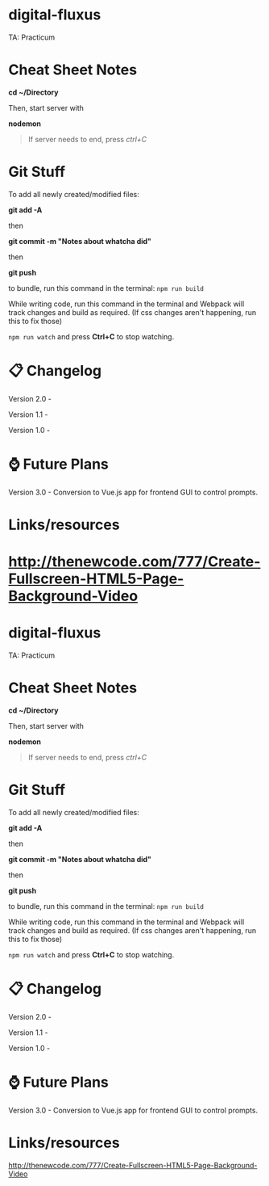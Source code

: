 
# digital-fluxus
TA: Practicum

# Cheat Sheet Notes

**cd ~/Directory**

Then, start server with

**nodemon**

> If server needs to end, press *ctrl+C*

# Git Stuff

To add all newly created/modified files:

**git add -A**

then

**git commit -m "Notes about whatcha did"**

then

**git push**

to bundle, run this command in the terminal:
``npm run build``

While writing code, run this command in the terminal and Webpack will track changes and build as required. (If css changes aren't happening, run this to fix those)

``npm run watch``
and press **Ctrl+C** to stop watching.



# 📋 Changelog

Version 2.0 -

Version 1.1 -

Version 1.0 -

# ⌚ Future Plans

Version 3.0 - Conversion to Vue.js app for frontend GUI to control prompts.




# Links/resources

http://thenewcode.com/777/Create-Fullscreen-HTML5-Page-Background-Video
=======
# digital-fluxus
TA: Practicum

# Cheat Sheet Notes

**cd ~/Directory**

Then, start server with

**nodemon**

> If server needs to end, press *ctrl+C*

# Git Stuff

To add all newly created/modified files:

**git add -A**

then

**git commit -m "Notes about whatcha did"**

then

**git push**

to bundle, run this command in the terminal:
``npm run build``

While writing code, run this command in the terminal and Webpack will track changes and build as required. (If css changes aren't happening, run this to fix those)

``npm run watch``
and press **Ctrl+C** to stop watching.



# 📋 Changelog

Version 2.0 -

Version 1.1 -

Version 1.0 -

# ⌚ Future Plans

Version 3.0 - Conversion to Vue.js app for frontend GUI to control prompts.




# Links/resources

http://thenewcode.com/777/Create-Fullscreen-HTML5-Page-Background-Video

